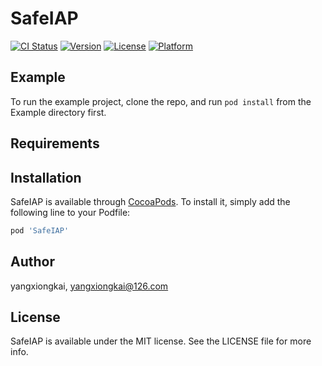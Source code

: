 # SafeIAP

 [![CI Status](https://img.shields.io/travis/yxkkk/SafeIAP.svg?style=flat)](https://travis-ci.org/yxkkk/SafeIAP)
 [![Version](https://img.shields.io/cocoapods/v/SafeIAP.svg?style=flat)](https://cocoapods.org/pods/SafeIAP)
 [![License](https://img.shields.io/cocoapods/l/SafeIAP.svg?style=flat)](https://cocoapods.org/pods/SafeIAP)
 [![Platform](https://img.shields.io/cocoapods/p/SafeIAP.svg?style=flat)](https://cocoapods.org/pods/SafeIAP)

## Example

To run the example project, clone the repo, and run `pod install` from the Example directory first.

## Requirements

## Installation

SafeIAP is available through [CocoaPods](https://cocoapods.org). To install
it, simply add the following line to your Podfile:

```ruby
pod 'SafeIAP'
```

## Author

yangxiongkai, yangxiongkai@126.com

## License

SafeIAP is available under the MIT license. See the LICENSE file for more info.
